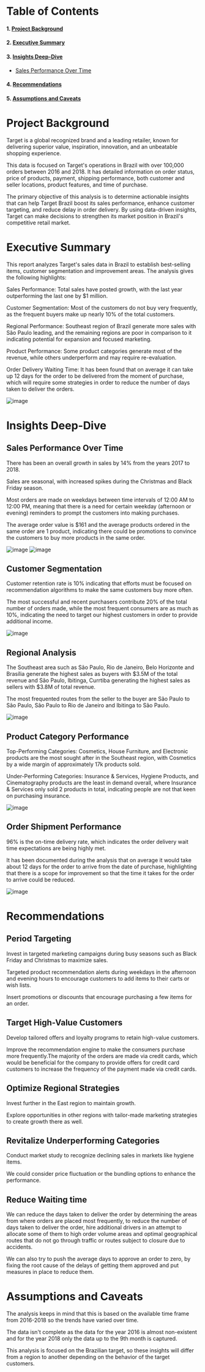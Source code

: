 # Table of Contents
 #### 1. [Project Background](#project-background)
 #### 2. [Executive Summary](#executive-summary)
 #### 3. [Insights Deep-Dive](#insights-deep-dive)
 * [Sales Performance Over Time](##sales-performance-over-time)
 #### 4. [Recommendations](#recommendations)
 #### 5. [Assumptions and Caveats](#assumptions-and-caveats)
# Project Background
Target is a global recognized brand and a leading retailer, known for delivering superior value, inspiration, innovation, and an unbeatable shopping experience.

This data is focused on Target's operations in Brazil with over 100,000 orders between 2016 and 2018. It has detailed information on order status, price of products, payment, shipping performance, both customer and seller locations, product features, and time of purchase.

The primary objective of this analysis is to determine actionable insights that can help Target Brazil boost its sales performance, enhance customer targeting, and reduce delay in order delivery. By using data-driven insights, Target can make decisions to strengthen its market position in Brazil's competitive retail market.

# Executive Summary
This report analyzes Target's sales data in Brazil to establish best-selling items, customer segmentation and improvement areas. The analysis gives the following highlights:

Sales Performance: Total sales have posted growth, with the last year outperforming the last one by $1 million.

Customer Segmentation: Most of the customers do not buy very frequently, as the frequent buyers make up nearly 10% of the total customers.

Regional Performance: Southeast region of Brazil generate more sales with São Paulo leading, and the remaining regions are poor in comparison to it indicating potential for expansion and focused marketing.

Product Performance: Some product categories generate most of the revenue, while others underperform and may require re-evaluation. 

Order Delivery Waiting Time: It has been found that on average it can take up 12 days for the order to be delivered from the moment of purchase, which will require some strategies in order to reduce the number of days taken to deliver the orders.

![image](https://github.com/user-attachments/assets/d6b63c01-23ce-42f3-b493-ad3cb565b333)

# Insights Deep-Dive
## Sales Performance Over Time
There has been an overall growth in sales by 14% from the years 2017 to 2018.

Sales are seasonal, with increased spikes during the Christmas and Black Friday season.

Most orders are made on weekdays between time intervals of 12:00 AM to 12:00 PM, meaning that there is a need for certain weekday (afternoon or evening) reminders to prompt the customers into making purchases.

The average order value is $161 and the average products ordered in the same order are 1 product, indicating there could be promotions to convince the customers to buy more products in the same order.

![image](https://github.com/user-attachments/assets/8d32b8d3-9219-4779-9359-03950df8b604)
![image](https://github.com/user-attachments/assets/a10766ba-5349-4be8-9710-2c339882d3d4)

## Customer Segmentation
Customer retention rate is 10% indicating that efforts must be focused on recommendation algorithms to make the same customers buy more often.

The most successful and recent purchasers contribute 20% of the total number of orders made, while the most frequent consumers are as much as 10%, indicating the need to target our highest customers in order to provide additional income.

![image](https://github.com/user-attachments/assets/a4be0c16-6c7b-4fee-bd03-c4dd55a3acbf)

## Regional Analysis
The Southeast area such as São Paulo, Rio de Janeiro, Belo Horizonte and Brasília  generate the highest sales as buyers with $3.5M of the total revenue and São Paulo, Ibitinga, Currtiba generating the highest sales as sellers with $3.8M of total revenue.

The most frequented routes from the seller to the buyer are São Paulo to São Paulo, São Paulo to Rio de Janeiro and Ibitinga to São Paulo.

![image](https://github.com/user-attachments/assets/c7fc5401-fb65-47bb-bb0b-1ed025e6b55c)

## Product Category Performance
Top-Performing Categories: Cosmetics, House Furniture, and Electronic products are the most sought after in the Southeast region, with Cosmetics by a wide margin of approximately 17k products sold.

Under-Performing Categories: Insurance & Services, Hygiene Products, and Cinematography products are the least in demand overall, where Insurance & Services only sold 2 products in total, indicating people are not that keen on purchasing insurance.

![image](https://github.com/user-attachments/assets/2e89aa45-fee5-43a2-bc42-d4b013e79852)

## Order Shipment Performance
96% is the on-time delivery rate, which indicates the order delivery wait time expectations are being highly met.

It has been documented during the analysis that on average it would take about 12 days for the order to arrive from the date of purchase, highlighting that there is a scope for improvement so that the time it takes for the order to arrive could be reduced.

![image](https://github.com/user-attachments/assets/09155a5b-e107-4c5f-95da-a86c485387dd)

# Recommendations

## Period Targeting
Invest in targeted marketing campaigns during busy seasons such as Black Friday and Christmas to maximize sales.

Targeted product recommendation alerts during weekdays in the afternoon and evening hours to encourage customers to add items to their carts or wish lists.

Insert promotions or discounts that encourage purchasing a few items for an order.

## Target High-Value Customers
Develop tailored offers and loyalty programs to retain high-value customers.

Improve the recommendation engine to make the consumers purchase more frequently.The majority of the orders are made via credit cards, which would be beneficial for the company to provide offers for credit card customers to increase the frequency of the payment made via credit cards.

## Optimize Regional Strategies

Invest further in the East region to maintain growth.

Explore opportunities in other regions with tailor-made marketing strategies to create growth there as well.

## Revitalize Underperforming Categories
Conduct market study to recognize declining sales in markets like hygiene items.

We could consider price fluctuation or the bundling options to enhance the performance.

## Reduce Waiting time
We can reduce the days taken to deliver the order by determining the areas from where orders are placed most frequently, to reduce the number of days taken to deliver the order, hire additional drivers in an attempt to allocate some of them to high order volume areas and optimal geographical routes that do not go through traffic or routes subject to closure due to accidents.

We can also try to push the average days to approve an order to zero, by fixing the root cause of the delays of getting them approved and put measures in place to reduce them.

# Assumptions and Caveats
The analysis keeps in mind that this is based on the available time frame from 2016-2018 so the trends have varied over time. 

The data isn't complete as the data for the year 2016 is almost non-existent and for the year 2018 only the data up to the 9th month is captured. 

This analysis is focused on the Brazilian target, so these insights will differ from a region to another depending on the behavior of the target customers.
